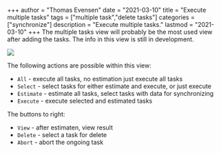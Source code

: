+++
author = "Thomas Evensen"
date = "2021-03-10"
title =  "Execute multiple tasks"
tags = ["multiple task","delete tasks"]
categories = ["synchronize"]
description = "Execute multiple tasks."
lastmod = "2021-03-10"
+++
The multiple tasks view will probably be the most used view after adding the tasks. The info in this view is still in development.

![](/images/multipletasks/multipletasks.png)

The following actions are possible within this view:

- `All` - execute all tasks, no estimation just execute all tasks
- `Select` - select tasks for either estimate and execute, or just execute
- `Estimate` - estimate all tasks, select tasks with data for synchronizing
- `Execute` - execute selected and estimated tasks

The buttons to right:

- `View` - after estimaten, view result
- `Delete` - select a task for delete
- `Abort` - abort the ongoing task
